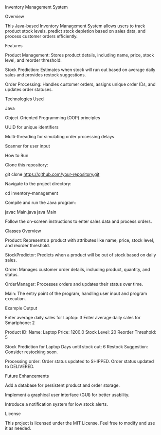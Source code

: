 Inventory Management System

Overview

This Java-based Inventory Management System allows users to track product stock levels, predict stock depletion based on sales data, and process customer orders efficiently.

Features

Product Management: Stores product details, including name, price, stock level, and reorder threshold.

Stock Prediction: Estimates when stock will run out based on average daily sales and provides restock suggestions.

Order Processing: Handles customer orders, assigns unique order IDs, and updates order statuses.

Technologies Used

Java

Object-Oriented Programming (OOP) principles

UUID for unique identifiers

Multi-threading for simulating order processing delays

Scanner for user input

How to Run

Clone this repository:

git clone https://github.com/your-repository.git

Navigate to the project directory:

cd inventory-management

Compile and run the Java program:

javac Main.java
java Main

Follow the on-screen instructions to enter sales data and process orders.

Classes Overview

Product: Represents a product with attributes like name, price, stock level, and reorder threshold.

StockPredictor: Predicts when a product will be out of stock based on daily sales.

Order: Manages customer order details, including product, quantity, and status.

OrderManager: Processes orders and updates their status over time.

Main: The entry point of the program, handling user input and program execution.

Example Output

Enter average daily sales for Laptop: 3
Enter average daily sales for Smartphone: 2

Product ID: <UUID>
Name: Laptop
Price: 1200.0
Stock Level: 20
Reorder Threshold: 5

Stock Prediction for Laptop
Days until stock out: 6
Restock Suggestion: Consider restocking soon.

Processing order: <UUID>
Order <UUID> status updated to SHIPPED.
Order <UUID> status updated to DELIVERED.

Future Enhancements

Add a database for persistent product and order storage.

Implement a graphical user interface (GUI) for better usability.

Introduce a notification system for low stock alerts.

License

This project is licensed under the MIT License. Feel free to modify and use it as needed.

